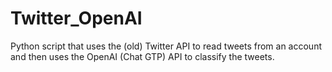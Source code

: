 # Twitter_OpenAI
Python script that uses the (old) Twitter API to read tweets from an account and then uses the OpenAI (Chat GTP) API to classify the tweets.
